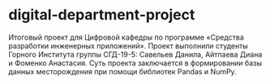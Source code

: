 # digital-department-project
Итоговый проект для Цифровой кафедры по программе «Средства разработки инженерных приложений».
Проект выполнили студенты Горного Института группы СГД-19-5: Савельев Данила, Айтпаева Диана и Фоменко Анастасия.
Суть проекта заключается в формировании базы данных месторождения при помощи библиотек Pandas и NumPy.
